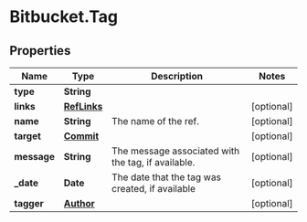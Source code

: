 # Bitbucket.Tag

## Properties

Name | Type | Description | Notes
------------ | ------------- | ------------- | -------------
**type** | **String** |  | 
**links** | [**RefLinks**](RefLinks.md) |  | [optional] 
**name** | **String** | The name of the ref. | [optional] 
**target** | [**Commit**](Commit.md) |  | [optional] 
**message** | **String** | The message associated with the tag, if available. | [optional] 
**_date** | **Date** | The date that the tag was created, if available | [optional] 
**tagger** | [**Author**](Author.md) |  | [optional] 


